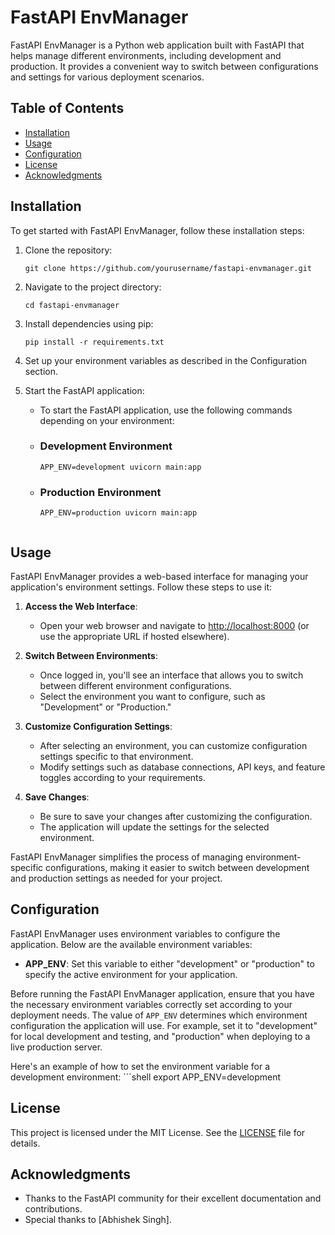 # FastAPI EnvManager

FastAPI EnvManager is a Python web application built with FastAPI that helps manage different environments, including development and production. It provides a convenient way to switch between configurations and settings for various deployment scenarios.


## Table of Contents

- [Installation](#installation)
- [Usage](#usage)
- [Configuration](#configuration)
- [License](#license)
- [Acknowledgments](#acknowledgments)


## Installation

To get started with FastAPI EnvManager, follow these installation steps:

1. Clone the repository:

   ```shell
   git clone https://github.com/yourusername/fastapi-envmanager.git

2. Navigate to the project directory:
    ```shell
   cd fastapi-envmanager

3. Install dependencies using pip:
    ```shell
   pip install -r requirements.txt

4. Set up your environment variables as described in the Configuration section.

5. Start the FastAPI application:
   - To start the FastAPI application, use the following commands depending on your environment:
    - ### Development Environment
        ```shell
        APP_ENV=development uvicorn main:app
    - ### Production Environment
        ```shell
        APP_ENV=production uvicorn main:app


## Usage

FastAPI EnvManager provides a web-based interface for managing your application's environment settings. Follow these steps to use it:

1. **Access the Web Interface**:

   - Open your web browser and navigate to [http://localhost:8000](http://localhost:8000) (or use the appropriate URL if hosted elsewhere).

3. **Switch Between Environments**:

   - Once logged in, you'll see an interface that allows you to switch between different environment configurations.
   - Select the environment you want to configure, such as "Development" or "Production."

4. **Customize Configuration Settings**:

   - After selecting an environment, you can customize configuration settings specific to that environment.
   - Modify settings such as database connections, API keys, and feature toggles according to your requirements.

5. **Save Changes**:

   - Be sure to save your changes after customizing the configuration.
   - The application will update the settings for the selected environment.

FastAPI EnvManager simplifies the process of managing environment-specific configurations, making it easier to switch between development and production settings as needed for your project.


## Configuration

FastAPI EnvManager uses environment variables to configure the application. Below are the available environment variables:

- **APP_ENV**: Set this variable to either "development" or "production" to specify the active environment for your application.

Before running the FastAPI EnvManager application, ensure that you have the necessary environment variables correctly set according to your deployment needs. The value of `APP_ENV` determines which environment configuration the application will use. For example, set it to "development" for local development and testing, and "production" when deploying to a live production server.

Here's an example of how to set the environment variable for a development environment:
    ```shell
    export APP_ENV=development


## License

This project is licensed under the MIT License. See the [LICENSE](LICENSE) file for details.


## Acknowledgments

- Thanks to the FastAPI community for their excellent documentation and contributions.
- Special thanks to [Abhishek Singh].
